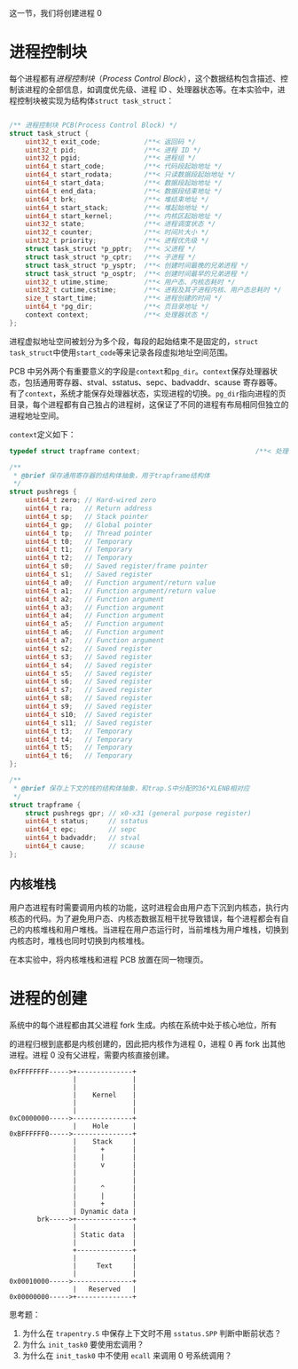这一节，我们将创建进程 0

# 进程控制块

每个进程都有*进程控制块*（*Process Control Block*），这个数据结构包含描述、控制该进程的全部信息，如调度优先级、进程 ID 、处理器状态等。在本实验中，进程控制块被实现为结构体`struct task_struct`：

```c

/** 进程控制块 PCB(Process Control Block) */
struct task_struct {
    uint32_t exit_code;           /**< 返回码 */
    uint32_t pid;                 /**< 进程 ID */
    uint32_t pgid;                /**< 进程组 */
    uint64_t start_code;          /**< 代码段起始地址 */
    uint64_t start_rodata;        /**< 只读数据段起始地址 */
    uint64_t start_data;          /**< 数据段起始地址 */
    uint64_t end_data;            /**< 数据段结束地址 */
    uint64_t brk;                 /**< 堆结束地址 */
    uint64_t start_stack;         /**< 堆起始地址 */
    uint64_t start_kernel;        /**< 内核区起始地址 */
    uint32_t state;               /**< 进程调度状态 */
    uint32_t counter;             /**< 时间片大小 */
    uint32_t priority;            /**< 进程优先级 */
    struct task_struct *p_pptr;   /**< 父进程 */
    struct task_struct *p_cptr;   /**< 子进程 */
    struct task_struct *p_ysptr;  /**< 创建时间最晚的兄弟进程 */
    struct task_struct *p_osptr;  /**< 创建时间最早的兄弟进程 */
    uint32_t utime,stime;         /**< 用户态、内核态耗时 */
    uint32_t cutime,cstime;       /**< 进程及其子进程内核、用户态总耗时 */
    size_t start_time;            /**< 进程创建的时间 */
    uint64_t *pg_dir;             /**< 页目录地址 */
    context context;              /**< 处理器状态 */
};
```

进程虚拟地址空间被划分为多个段，每段的起始结束不是固定的，`struct task_struct`中使用`start_code`等来记录各段虚拟地址空间范围。

PCB 中另外两个有重要意义的字段是`context`和`pg_dir`。`context`保存处理器状态，包括通用寄存器、stval、sstatus、sepc、badvaddr、scause 寄存器等。有了`context`，系统才能保存处理器状态，实现进程的切换。`pg_dir`指向进程的页目录，每个进程都有自己独占的进程树，这保证了不同的进程有布局相同但独立的进程地址空间。

`context`定义如下：

```c
typedef struct trapframe context;                             /**< 处理器上下文 */

/**
 * @brief 保存通用寄存器的结构体抽象，用于trapframe结构体
 */
struct pushregs {
    uint64_t zero; // Hard-wired zero
    uint64_t ra;   // Return address
    uint64_t sp;   // Stack pointer
    uint64_t gp;   // Global pointer
    uint64_t tp;   // Thread pointer
    uint64_t t0;   // Temporary
    uint64_t t1;   // Temporary
    uint64_t t2;   // Temporary
    uint64_t s0;   // Saved register/frame pointer
    uint64_t s1;   // Saved register
    uint64_t a0;   // Function argument/return value
    uint64_t a1;   // Function argument/return value
    uint64_t a2;   // Function argument
    uint64_t a3;   // Function argument
    uint64_t a4;   // Function argument
    uint64_t a5;   // Function argument
    uint64_t a6;   // Function argument
    uint64_t a7;   // Function argument
    uint64_t s2;   // Saved register
    uint64_t s3;   // Saved register
    uint64_t s4;   // Saved register
    uint64_t s5;   // Saved register
    uint64_t s6;   // Saved register
    uint64_t s7;   // Saved register
    uint64_t s8;   // Saved register
    uint64_t s9;   // Saved register
    uint64_t s10;  // Saved register
    uint64_t s11;  // Saved register
    uint64_t t3;   // Temporary
    uint64_t t4;   // Temporary
    uint64_t t5;   // Temporary
    uint64_t t6;   // Temporary
};

/**
 * @brief 保存上下文的栈的结构体抽象，和trap.S中分配的36*XLENB相对应
 */
struct trapframe {
    struct pushregs gpr; // x0-x31 (general purpose register)
    uint64_t status;     // sstatus
    uint64_t epc;        // sepc
    uint64_t badvaddr;   // stval
    uint64_t cause;      // scause
};
```

## 内核堆栈

用户态进程有时需要调用内核的功能，这时进程会由用户态下沉到内核态，执行内核态的代码。为了避免用户态、内核态数据互相干扰导致错误，每个进程都会有自己的内核堆栈和用户堆栈。当进程在用户态运行时，当前堆栈为用户堆栈，切换到内核态时，堆栈也同时切换到内核堆栈。

在本实验中，将内核堆栈和进程 PCB 放置在同一物理页。



# 进程的创建

系统中的每个进程都由其父进程 fork 生成。内核在系统中处于核心地位，所有

的进程归根到底都是内核创建的，因此把内核作为进程 0，进程 0 再 fork 出其他进程。进程 0 没有父进程，需要内核直接创建。

```
0xFFFFFFFF----->+--------------+
                |              |
                |              |
                |    Kernel    |
                |              |
                |              |
0xC0000000----->---------------+
                |    Hole      |
0xBFFFFFF0----->---------------+
                |    Stack     |
                |      +       |
                |      |       |
                |      v       |
                |              |
                |              |
                |      ^       |
                |      |       |
                |      +       |
                | Dynamic data |
       brk----->+--------------+
                |              |
                | Static data  |
                |              |
                +--------------+
                |              |
                |     Text     |
                |              |
0x00010000----->---------------+
                |   Reserved   |
0x00000000----->+--------------+
```

思考题：

1. 为什么在 `trapentry.S` 中保存上下文时不用 `sstatus.SPP` 判断中断前状态？
2. 为什么 `init_task0` 要使用宏调用？
3. 为什么在 `init_task0` 中不使用 `ecall` 来调用 0 号系统调用？
